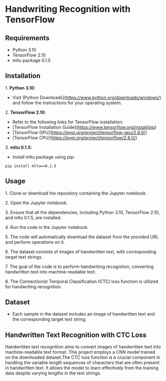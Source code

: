 
# Handwriting Recognition with TensorFlow

## Requirements
- Python 3.10
- TensorFlow 2.10
- mltu package 0.1.5
## Installation
1\.  **Python 3.10**:
- Visit \[Python Downloads\](https://www.python.org/downloads/windows/) and follow the instructions for your operating system.

2\.  **TensorFlow 2.10**:
- Refer to the following links for TensorFlow installation:
-  [TensorFlow Installation Guide\](https://www.tensorflow.org/install/pip)
-  \[TensorFlow GPU\](https://pypi.org/project/tensorflow-gpu/2.8.0/)
-  \[TensorFlow CPU\](https://pypi.org/project/tensorflow/2.8.0/)

3\.  **mltu 0.1.5**:
- Install mltu package using pip:
```
pip install mltu==0.1.5
```
## Usage
1\. Clone or download the repository containing the Jupyter notebook.

2\. Open the Jupyter notebook.

3\. Ensure that all the dependencies, including Python 3.10, TensorFlow 2.10, and mltu 0.1.5, are installed.

4\. Run the code in the Jupyter notebook.

5\. The code will automatically download the dataset from the provided URL and perform operations on it.

6\. The dataset consists of images of handwritten text, with corresponding target text strings.

7\. The goal of the code is to perform handwriting recognition, converting handwritten text into machine-readable text.

8\. The Connectionist Temporal Classification (CTC) loss function is utilized for handwriting recognition.
## Dataset
- Each sample in the dataset includes an image of handwritten text and the corresponding target text string.
## Handwritten Text Recognition with CTC Loss
Handwritten text recognition aims to convert images of handwritten text into machine-readable text format. This project employs a CNN model trained on the downloaded dataset.The CTC loss function is a crucial component in handling the variable length sequences of characters that are often present in handwritten text. It allows the model to learn effectively from the training data despite varying lengths in the text strings.